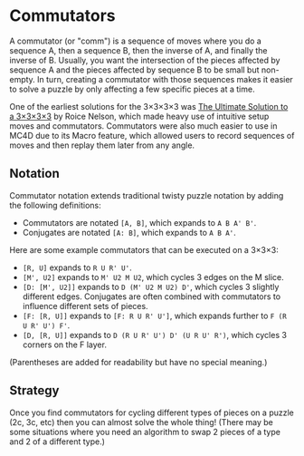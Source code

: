 # Commutators

A commutator (or "comm") is a sequence of moves where you do a sequence A, then a sequence B, then the inverse of A, and finally the inverse of B. Usually, you want the intersection of the pieces affected by sequence A and the pieces affected by sequence B to be small but non-empty. In turn, creating a commutator with those sequences makes it easier to solve a puzzle by only affecting a few specific pieces at a time.

One of the earliest solutions for the 3×3×3×3 was [The Ultimate Solution to a 3×3×3×3](https://superliminal.com/cube/solution/solution.htm) by Roice Nelson, which made heavy use of intuitive setup moves and commutators. Commutators were also much easier to use in MC4D due to its Macro feature, which allowed users to record sequences of moves and then replay them later from any angle.

## Notation

Commutator notation extends traditional twisty puzzle notation by adding the following definitions:

- Commutators are notated `[A, B]`, which expands to `A B A' B'`.
- Conjugates are notated `[A: B]`, which expands to `A B A'`.

Here are some example commutators that can be executed on a 3×3×3:

- `[R, U]` expands to `R U R' U'`.
- `[M', U2]` expands to `M' U2 M U2`, which cycles 3 edges on the M slice.
- `[D: [M', U2]]` expands to `D (M' U2 M U2) D'`, which cycles 3 slightly different edges. Conjugates are often combined with commutators to influence different sets of pieces.
- `[F: [R, U]]` expands to `[F: R U R' U']`, which expands further to `F (R U R' U') F'`.
- `[D, [R, U]]` expands to `D (R U R' U') D' (U R U' R')`, which cycles 3 corners on the F layer.

(Parentheses are added for readability but have no special meaning.)

## Strategy

Once you find commutators for cycling different types of pieces on a puzzle (2c, 3c, etc) then you can almost solve the whole thing! (There may be some situations where you need an algorithm to swap 2 pieces of a type and 2 of a different type.)
